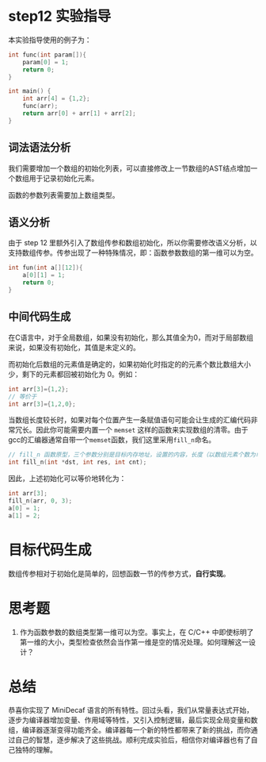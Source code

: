 # step12 实验指导

本实验指导使用的例子为：

```c
int func(int param[]){
    param[0] = 1;
    return 0;
}

int main() {
    int arr[4] = {1,2};
    func(arr);
    return arr[0] + arr[1] + arr[2];
}
```

## 词法语法分析

我们需要增加一个数组的初始化列表，可以直接修改上一节数组的AST结点增加一个数组用于记录初始化元素。

函数的参数列表需要加上数组类型。

## 语义分析

由于 step 12 里额外引入了数组传参和数组初始化，所以你需要修改语义分析，以支持数组传参。传参出现了一种特殊情况，即：函数参数数组的第一维可以为空。

```c
int fun(int a[][12]){
	a[0][1] = 1;
    return 0;
}
```

## 中间代码生成

在C语言中，对于全局数组，如果没有初始化，那么其值全为0，而对于局部数组来说，如果没有初始化，其值是未定义的。

而初始化后数组的元素值是确定的，如果初始化时指定的的元素个数比数组大小少，剩下的元素都回被初始化为 0。例如：

```c
int arr[3]={1,2};
// 等价于
int arr[3]={1,2,0};
```

当数组长度较长时，如果对每个位置产生一条赋值语句可能会让生成的汇编代码非常冗长。因此你可能需要内置一个 `memset` 这样的函数来实现数组的清零。由于gcc的汇编器通常自带一个`memset`函数，我们这里采用`fill_n`命名。

```c
// fill_n 函数原型，三个参数分别是目标内存地址，设置的内容，长度（以数组元素个数为单位）
int fill_n(int *dst, int res, int cnt);
```

因此，上述初始化可以等价地转化为：

```c
int arr[3];
fill_n(arr, 0, 3);
a[0] = 1;
a[1] = 2;
```

# 目标代码生成

数组传参相对于初始化是简单的，回想函数一节的传参方式，**自行实现**。

# 思考题

1. 作为函数参数的数组类型第一维可以为空。事实上，在 C/C++ 中即使标明了第一维的大小，类型检查依然会当作第一维是空的情况处理。如何理解这一设计？

# 总结
恭喜你实现了 MiniDecaf 语言的所有特性。回过头看，我们从常量表达式开始，逐步为编译器增加变量、作用域等特性，又引入控制逻辑，最后实现全局变量和数组，编译器逐渐变得功能齐全。编译器每一个新的特性都带来了新的挑战，而你通过自己的智慧，逐步解决了这些挑战。顺利完成实验后，相信你对编译器也有了自己独特的理解。